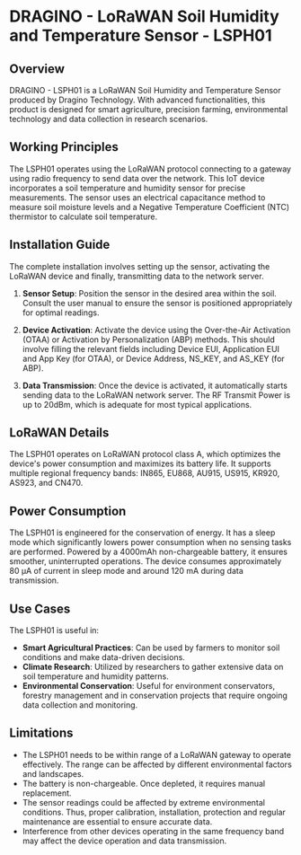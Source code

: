 # DRAGINO - LoRaWAN Soil Humidity and Temperature Sensor - LSPH01

## Overview

DRAGINO - LSPH01 is a LoRaWAN Soil Humidity and Temperature Sensor produced by Dragino Technology. With advanced functionalities, this product is designed for smart agriculture, precision farming, environmental technology and data collection in research scenarios.

## Working Principles

The LSPH01 operates using the LoRaWAN protocol connecting to a gateway using radio frequency to send data over the network. This IoT device incorporates a soil temperature and humidity sensor for precise measurements. The sensor uses an electrical capacitance method to measure soil moisture levels and a Negative Temperature Coefficient (NTC) thermistor to calculate soil temperature. 

## Installation Guide

The complete installation involves setting up the sensor, activating the LoRaWAN device and finally, transmitting data to the network server.

1. **Sensor Setup**: Position the sensor in the desired area within the soil. Consult the user manual to ensure the sensor is positioned appropriately for optimal readings.

2. **Device Activation**: Activate the device using the Over-the-Air Activation (OTAA) or Activation by Personalization (ABP) methods. This should involve filling the relevant fields including Device EUI, Application EUI and App Key (for OTAA), or Device Address, NS_KEY, and AS_KEY (for ABP).

3. **Data Transmission**: Once the device is activated, it automatically starts sending data to the LoRaWAN network server. The RF Transmit Power is up to 20dBm, which is adequate for most typical applications.

## LoRaWAN Details

The LSPH01 operates on LoRaWAN protocol class A, which optimizes the device's power consumption and maximizes its battery life. It supports multiple regional frequency bands: IN865, EU868, AU915, US915, KR920, AS923, and CN470.

## Power Consumption

The LSPH01 is engineered for the conservation of energy. It has a sleep mode which significantly lowers power consumption when no sensing tasks are performed. Powered by a 4000mAh non-chargeable battery, it ensures smoother, uninterrupted operations. The device consumes approximately 80 μA of current in sleep mode and around 120 mA during data transmission.

## Use Cases

The LSPH01 is useful in:

- **Smart Agricultural Practices**: Can be used by farmers to monitor soil conditions and make data-driven decisions.
- **Climate Research**: Utilized by researchers to gather extensive data on soil temperature and humidity patterns.
- **Environmental Conservation**: Useful for environment conservators, forestry management and in conservation projects that require ongoing data collection and monitoring.

## Limitations

- The LSPH01 needs to be within range of a LoRaWAN gateway to operate effectively. The range can be affected by different environmental factors and landscapes.
- The battery is non-chargeable. Once depleted, it requires manual replacement.
- The sensor readings could be affected by extreme environmental conditions. Thus, proper calibration, installation, protection and regular maintenance are essential to ensure accurate data.
- Interference from other devices operating in the same frequency band may affect the device operation and data transmission.